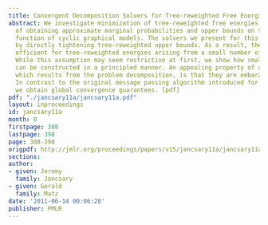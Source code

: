 ```yaml
---
title: Convergent Decomposition Solvers for Tree-reweighted Free Energies
abstract: We investigate minimization of tree-reweighted free energies for the purpose
  of obtaining approximate marginal probabilities and upper bounds on the partition
  function of cyclic graphical models. The solvers we present for this problem work
  by directly tightening tree-reweighted upper bounds. As a result, they are particularly
  efficient for tree-reweighted energies arising from a small number of spanning trees.
  While this assumption may seem restrictive at first, we show how small sets of trees
  can be constructed in a principled manner. An appealing property of our algorithms,
  which results from the problem decomposition, is that they are embarassingly parallel.
  In contrast to the original message passing algorithm introduced for this problem,
  we obtain global convergence guarantees. [pdf]
pdf: "./jancsary11a/jancsary11a.pdf"
layout: inproceedings
id: jancsary11a
month: 0
firstpage: 388
lastpage: 398
page: 388-398
origpdf: http://jmlr.org/proceedings/papers/v15/jancsary11a/jancsary11a.pdf
sections: 
author:
- given: Jeremy
  family: Jancsary
- given: Gerald
  family: Matz
date: '2011-06-14 00:06:28'
publisher: PMLR
---
```

